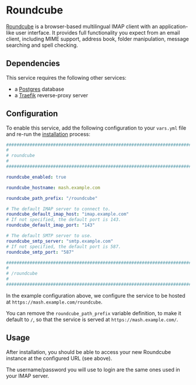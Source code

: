 # Roundcube

[Roundcube](https://roundcube.net/) is a browser-based multilingual IMAP client with an application-like user interface. It provides full functionality you expect from an email client, including MIME support, address book, folder manipulation, message searching and spell checking.

## Dependencies

This service requires the following other services:

- a [Postgres](postgres.md) database
- a [Traefik](traefik.md) reverse-proxy server

## Configuration

To enable this service, add the following configuration to your `vars.yml` file and re-run the [installation](../installing.md) process:

```yaml
########################################################################
#                                                                      #
# roundcube                                                            #
#                                                                      #
########################################################################

roundcube_enabled: true

roundcube_hostname: mash.example.com

roundcube_path_prefix: "/roundcube"

# The default IMAP server to connect to.
roundcube_default_imap_host: "imap.example.com"
# If not specified, the default port is 143.
roundcube_default_imap_port: "143"

# The default SMTP server to use.
roundcube_smtp_server: "smtp.example.com"
# If not specified, the default port is 587.
roundcube_smtp_port: "587"

########################################################################
#                                                                      #
# /roundcube                                                           #
#                                                                      #
########################################################################
```

In the example configuration above, we configure the service to be hosted at `https://mash.example.com/roundcube`.

You can remove the `roundcube_path_prefix` variable definition, to make it default to `/`, so that the service is served at `https://mash.example.com/`.


## Usage

After installation, you should be able to access your new Roundcube instance at the configured URL (see above).

The username/password you will use to login are the same ones used in your IMAP server.

